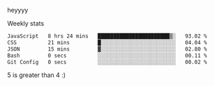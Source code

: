heyyyy

Weekly stats
<!--START_SECTION:waka-->

```txt
JavaScript   8 hrs 24 mins   ███████████████████████▒░   93.02 %
CSS          21 mins         █░░░░░░░░░░░░░░░░░░░░░░░░   04.04 %
JSON         15 mins         ▓░░░░░░░░░░░░░░░░░░░░░░░░   02.80 %
Bash         0 secs          ░░░░░░░░░░░░░░░░░░░░░░░░░   00.11 %
Git Config   0 secs          ░░░░░░░░░░░░░░░░░░░░░░░░░   00.02 %
```

<!--END_SECTION:waka-->
5 is greater than 4 :)
